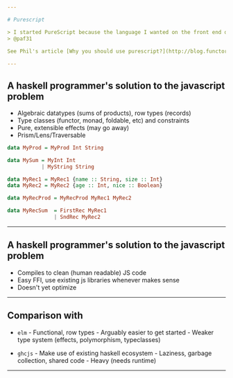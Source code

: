 ```yaml
---

# Purescript

> I started PureScript because the language I wanted on the front end didn't exist, and that's still why I work on it and use it. I want type classes, and functional dependencies, and higher kinded types, and rank N types, and various other things in my type system. And I want predictable code generation, and a minimal language and standard library. That combination just didn't exist when I started on PureScript.
> @paf31 
 
See Phil's article [Why you should use purescript?](http://blog.functorial.com/posts/2017-08-09-Why-You-Should-Use-PureScript.html) for some of the highlights

---
```


## A haskell programmer's solution to the javascript problem

- Algebraic datatypes (sums of products), row types (records)
- Type classes (functor, monad, foldable, etc) and constraints
- Pure, extensible effects (may go away)
- Prism/Lens/Traversable

```haskell
data MyProd = MyProd Int String

data MySum = MyInt Int 
           | MyString String

data MyRec1 = MyRec1 {name :: String, size :: Int}
data MyRec2 = MyRec2 {age :: Int, nice :: Boolean}

data MyRecProd = MyRecProd MyRec1 MyRec2

data MyRecSum  = FirstRec MyRec1 
               | SndRec MyRec2
```

---

## A haskell programmer's solution to the javascript problem

- Compiles to clean (human readable) JS code
- Easy FFI, use existing js libraries whenever makes sense
- Doesn't yet optimize

---

## Comparison with
- `elm`
*-* Functional, row types
*-* Arguably easier to get started 
*-* Weaker type system (effects, polymorphism, typeclasses)

- `ghcjs`
 *-* Make use of existing haskell ecosystem
 *-* Laziness, garbage collection, shared code
 *-* Heavy (needs runtime)
---
